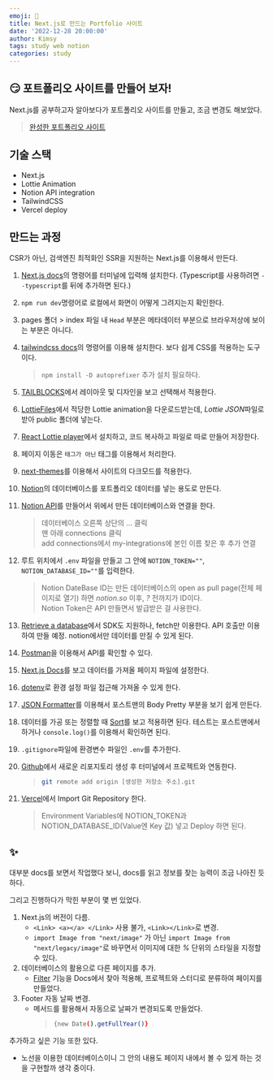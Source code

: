 ```yaml
---
emoji: 📂
title: Next.js로 만드는 Portfolio 사이트
date: '2022-12-28 20:00:00'
author: Kimsy
tags: study web notion
categories: study
---
```


## 😏 포트폴리오 사이트를 만들어 보자!

Next.js를 공부하고자 알아보다가 포트폴리오 사이트를 만들고, 조금 변경도 해보았다.

> [완성한 포트폴리오 사이트](https://nextjs-portfolio-self-sy.vercel.app/)

## 기술 스택

- Next.js
- Lottie Animation
- Notion API integration
- TailwindCSS
- Vercel deploy

## 만드는 과정

CSR가 아닌, 검색엔진 최적화인 SSR을 지원하는 Next.js를 이용해서 만든다.

1.  [Next.js docs](https://nextjs.org/docs/getting-started)의 명령어를 터미널에 입력해 설치한다. (Typescript를 사용하려면 `--typescript`를 뒤에 추가하면 된다.)
2.  `npm run dev`명령어로 로컬에서 화면이 어떻게 그려지는지 확인한다.
3.  pages 폴더 > index 파일 내 `Head` 부분은 메타데이터 부분으로 브라우저상에 보이는 부분은 아니다.
4.  [tailwindcss docs](https://tailwindcss.com/docs/installation)의 명령어를 이용해 설치한다. 보다 쉽게 CSS를 적용하는 도구이다.
    > `npm install -D autoprefixer` 추가 설치 필요하다.
5.  [TAILBLOCKS](https://tailblocks.cc/)에서 레이아웃 및 디자인을 보고 선택해서 적용한다.
6.  [LottieFiles](https://lottiefiles.com/)에서 적당한 Lottie animation을 다운로드받는데, *Lottie JSON*파일로 받아 public 폴더에 넣는다.
7.  [React Lottie player](https://www.npmjs.com/package/react-lottie-player)에서 설치하고, 코드 복사하고 파일로 따로 만들어 저장한다.
8.  페이지 이동은 `태그가 아닌` 태그를 이용해서 처리한다.
9.  [next-themes](https://github.com/pacocoursey/next-themes)를 이용해서 사이트의 다크모드를 적용한다.
10. [Notion](https://www.notion.so/)의 데이터베이스를 포트폴리오 데이터를 넣는 용도로 만든다.
11. [Notion API](https://www.notion.so/my-integrations/)를 만들어서 위에서 만든 데이터베이스와 연결을 한다.

    > 데이터베이스 오른쪽 상단의 … 클릭  
    > 맨 아래 connections 클릭  
    > add connections에서 my-integrations에 본인 이름 찾은 후 추가 연결

12. 루트 위치에서 `.env` 파일을 만들고 그 안에 `NOTION_TOKEN=""`, `NOTION_DATABASE_ID=""`를 입력한다.

    > Notion DateBase ID는 만든 데이터베이스의 open as pull page(전체 페이지로 열기) 하면 _notion.so_ 이후, _?_ 전까지가 ID이다.  
    > Notion Token은 API 만들면서 발급받은 걸 사용한다.

13. [Retrieve a database](https://developers.notion.com/reference/retrieve-a-database)에서 SDK도 지원하나, fetch만 이용한다. API 호출만 이용하여 만들 예정. notion에서만 데이터를 만질 수 있게 된다.
14. [Postman](https://www.postman.com/)을 이용해서 API를 확인할 수 있다.
15. [Next.js Docs](https://nextjs.org/docs/basic-features/data-fetching/get-server-side-props)를 보고 데이터를 가져올 페이지 파일에 설정한다.
16. [dotenv](https://www.npmjs.com/package/dotenv)로 환경 설정 파일 접근해 가져올 수 있게 한다.
17. [JSON Formatter](https://jsonformatter.curiousconcept.com/)를 이용해서 포스트맨의 Body Pretty 부분을 보기 쉽게 만든다.
18. 데이터를 가공 또는 정렬할 때 [Sort](https://developers.notion.com/reference/post-database-query-sort)를 보고 적용하면 된다. 테스트는 포스트맨에서 하거나 `console.log()`를 이용해서 확인하면 된다.
19. `.gitignore`파일에 환경변수 파일인 `.env`를 추가한다.
20. [Github](https://github.com/)에서 새로운 리포지토리 생성 후 터미널에서 프로젝트와 연동한다.
    > ```bash
    > git remote add origin [생성한 저장소 주소].git
    > ```
21. [Vercel](https://vercel.com/new)에서 Import Git Repository 한다.
    > Environment Variables에 NOTION_TOKEN과 NOTION_DATABASE_ID(Value엔 Key 값) 넣고 Deploy 하면 된다.

## ✨

대부분 docs를 보면서 작업했다 보니, docs를 읽고 정보를 찾는 능력이 조금 나아진 듯하다.

그리고 진행하다가 막힌 부분이 몇 번 있었다.

1. Next.js의 버전이 다름.
   - `<Link> <a></a> </Link>` 사용 불가, `<Link></Link>`로 변경.
   - `import Image from "next/image"` 가 아닌 `import Image from "next/legacy/image"`로 바꾸면서 이미지에 대한 _%_ 단위의 스타일을 지정할 수 있다.
2. 데이터베이스의 활용으로 다른 페이지를 추가.
   - [Filter](https://developers.notion.com/reference/post-database-query-filter) 기능을 Docs에서 찾아 적용해, 프로젝트와 스터디로 분류하여 페이지를 만들었다.
3. Footer 자동 날짜 변경.
   - 메서드를 활용해서 자동으로 날짜가 변경되도록 만들었다.
     > ```bash
     > {new Date().getFullYear()}
     > ```

추가하고 싶은 기능 또한 있다.

- 노선을 이용한 데이터베이스이니 그 안의 내용도 페이지 내에서 볼 수 있게 하는 것을 구현할까 생각 중이다.

  <!-- > [참고 영상](https://ppak-coders.teachable.com/p/next-js-portfolio)
  > [완성 예시 소스 코드](https://github.com/TuenTuenna/next-portfolio-tutorial) -->

```toc

```
